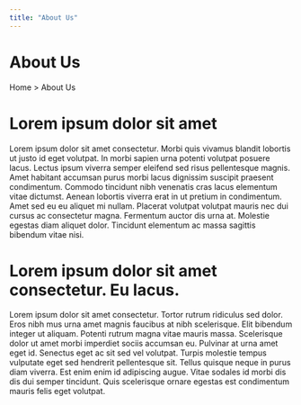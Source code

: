 ```yaml
---
title: "About Us"
---
```


<div class="flex flex-col items-center heading">
    <h1 class="title">About Us</h1>
    <p class="breadcrumbs">Home > <span>About Us</span></p>
</div>
<!-- Section One -->
<div class="section-one-container">
    <div class="flex section-one">
        <div class="text-content">
            <h1>Lorem ipsum dolor sit amet</h1>
            <p>
                Lorem ipsum dolor sit amet consectetur. Morbi quis vivamus blandit lobortis ut justo id eget
                volutpat. In morbi sapien urna potenti volutpat posuere lacus. Lectus ipsum viverra semper eleifend
                sed risus pellentesque magnis. Amet habitant accumsan purus morbi lacus dignissim suscipit praesent
                condimentum. Commodo tincidunt nibh venenatis cras lacus elementum vitae dictumst. Aenean lobortis
                viverra erat in ut pretium in condimentum. Amet sed eu eu aliquet mi nullam. Placerat volutpat
                volutpat mauris nec dui cursus ac consectetur magna. Fermentum auctor dis urna at. Molestie egestas
                diam aliquet dolor. Tincidunt elementum ac massa sagittis bibendum vitae nisi.
            </p>
        </div>
        <div class="img-content"></div>
    </div>
</div>
<!-- Section Two -->
<div class="flex section-two">
    <div class="img-content"></div>
    <div class="text-content">
        <h1>Lorem ipsum dolor sit amet consectetur. Eu lacus.</h1>
        <p>
            Lorem ipsum dolor sit amet consectetur. Tortor rutrum ridiculus sed dolor. Eros nibh mus urna amet
            magnis faucibus at nibh scelerisque. Elit bibendum integer ut aliquam. Potenti rutrum magna vitae mauris
            massa. Scelerisque dolor ut amet morbi imperdiet sociis accumsan eu. Pulvinar at urna amet eget id.
            Senectus eget ac sit sed vel volutpat. Turpis molestie tempus vulputate eget sed hendrerit pellentesque
            sit. Tellus quisque neque in purus diam viverra. Est enim enim id adipiscing augue. Vitae sodales id
            morbi dis dis dui semper tincidunt. Quis scelerisque ornare egestas est condimentum mauris felis eget
            volutpat.
        </p>
    </div>
</div>
